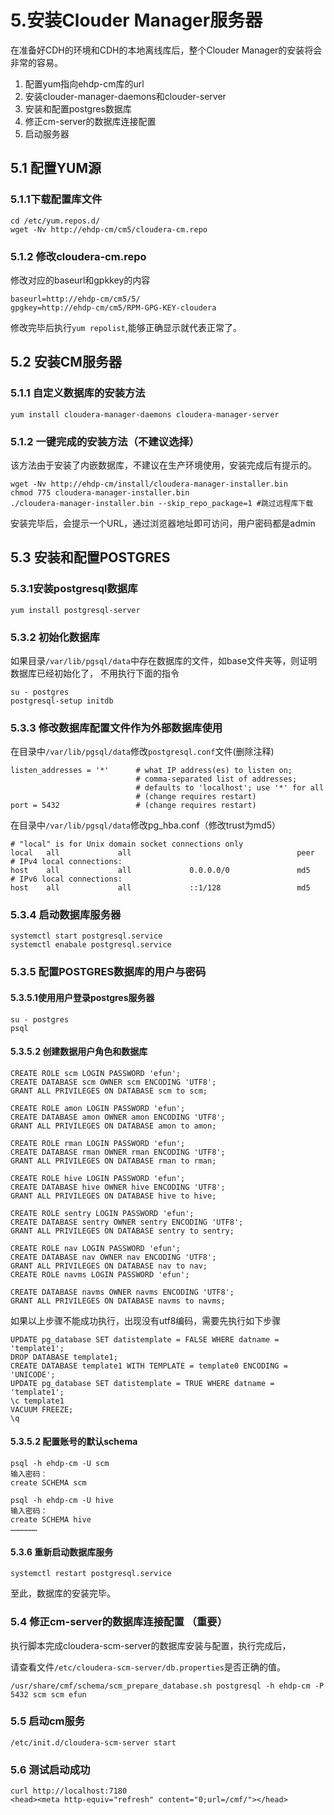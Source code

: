 # 5.安装Clouder Manager服务器
在准备好CDH的环境和CDH的本地离线库后，整个Clouder Manager的安装将会非常的容易。
1. 配置yum指向ehdp-cm库的url
2. 安装clouder-manager-daemons和clouder-server
3. 安装和配置postgres数据库
4. 修正cm-server的数据库连接配置
5. 启动服务器


## 5.1 配置YUM源
### 5.1.1下载配置库文件

	cd /etc/yum.repos.d/
	wget -Nv http://ehdp-cm/cm5/cloudera-cm.repo

### 5.1.2 修改cloudera-cm.repo
修改对应的baseurl和gpkkey的内容

	baseurl=http://ehdp-cm/cm5/5/
	gpgkey=http://ehdp-cm/cm5/RPM-GPG-KEY-cloudera

修改完毕后执行`yum repolist`,能够正确显示就代表正常了。

## 5.2 安装CM服务器
### 5.1.1 自定义数据库的安装方法

	yum install cloudera-manager-daemons cloudera-manager-server

### 5.1.2 一键完成的安装方法（不建议选择）
该方法由于安装了内嵌数据库，不建议在生产环境使用，安装完成后有提示的。

	wget -Nv http://ehdp-cm/install/cloudera-manager-installer.bin
	chmod 775 cloudera-manager-installer.bin
	./cloudera-manager-installer.bin --skip_repo_package=1 #跳过远程库下载

安装完毕后，会提示一个URL，通过浏览器地址即可访问，用户密码都是admin

## 5.3 安装和配置POSTGRES

### 5.3.1安装postgresql数据库
	yum install postgresql-server

### 5.3.2 初始化数据库
如果目录`/var/lib/pgsql/data`中存在数据库的文件，如base文件夹等，则证明数据库已经初始化了，
不用执行下面的指令

	su - postgres
	postgresql-setup initdb

### 5.3.3 修改数据库配置文件作为外部数据库使用
在目录中`/var/lib/pgsql/data`修改`postgresql.conf`文件(删除注释)

	listen_addresses = '*'		# what IP address(es) to listen on;
								# comma-separated list of addresses;
								# defaults to 'localhost'; use '*' for all
								# (change requires restart)
	port = 5432					# (change requires restart)


在目录中`/var/lib/pgsql/data`修改pg_hba.conf（修改trust为md5）

	# "local" is for Unix domain socket connections only
	local   all             all                                     peer
	# IPv4 local connections:
	host    all             all             0.0.0.0/0               md5
	# IPv6 local connections:
	host    all             all             ::1/128                 md5

### 5.3.4 启动数据库服务器

	systemctl start postgresql.service
	systemctl enabale postgresql.service

### 5.3.5 配置POSTGRES数据库的用户与密码
#### 5.3.5.1使用用户登录postgres服务器

	su - postgres
	psql

#### 5.3.5.2 创建数据用户角色和数据库

	CREATE ROLE scm LOGIN PASSWORD 'efun';
	CREATE DATABASE scm OWNER scm ENCODING 'UTF8';
	GRANT ALL PRIVILEGES ON DATABASE scm to scm;

	CREATE ROLE amon LOGIN PASSWORD 'efun';
	CREATE DATABASE amon OWNER amon ENCODING 'UTF8';
	GRANT ALL PRIVILEGES ON DATABASE amon to amon;

	CREATE ROLE rman LOGIN PASSWORD 'efun';
	CREATE DATABASE rman OWNER rman ENCODING 'UTF8';
	GRANT ALL PRIVILEGES ON DATABASE rman to rman;

	CREATE ROLE hive LOGIN PASSWORD 'efun';
	CREATE DATABASE hive OWNER hive ENCODING 'UTF8';
	GRANT ALL PRIVILEGES ON DATABASE hive to hive;

	CREATE ROLE sentry LOGIN PASSWORD 'efun';
	CREATE DATABASE sentry OWNER sentry ENCODING 'UTF8';
	GRANT ALL PRIVILEGES ON DATABASE sentry to sentry;

	CREATE ROLE nav LOGIN PASSWORD 'efun';
	CREATE DATABASE nav OWNER nav ENCODING 'UTF8';
	GRANT ALL PRIVILEGES ON DATABASE nav to nav;
	CREATE ROLE navms LOGIN PASSWORD 'efun';

	CREATE DATABASE navms OWNER navms ENCODING 'UTF8';
	GRANT ALL PRIVILEGES ON DATABASE navms to navms;


如果以上步骤不能成功执行，出现没有utf8编码，需要先执行如下步骤

	UPDATE pg_database SET datistemplate = FALSE WHERE datname = 'template1';
	DROP DATABASE template1;
	CREATE DATABASE template1 WITH TEMPLATE = template0 ENCODING = 'UNICODE';
	UPDATE pg_database SET datistemplate = TRUE WHERE datname = 'template1';
	\c template1
	VACUUM FREEZE;
	\q

#### 5.3.5.2 配置账号的默认schema

	psql -h ehdp-cm -U scm
	输入密码：
	create SCHEMA scm

	psql -h ehdp-cm -U hive
	输入密码：
	create SCHEMA hive
	………………

#### 5.3.6 重新启动数据库服务
	systemctl restart postgresql.service

至此，数据库的安装完毕。

### 5.4 修正cm-server的数据库连接配置 （重要）
执行脚本完成cloudera-scm-server的数据库安装与配置，执行完成后，

请查看文件`/etc/cloudera-scm-server/db.properties`是否正确的值。

	/usr/share/cmf/schema/scm_prepare_database.sh postgresql -h ehdp-cm -P 5432 scm scm efun

### 5.5 启动cm服务
	/etc/init.d/cloudera-scm-server start

### 5.6 测试启动成功

	curl http://localhost:7180
	<head><meta http-equiv="refresh" content="0;url=/cmf/"></head>
